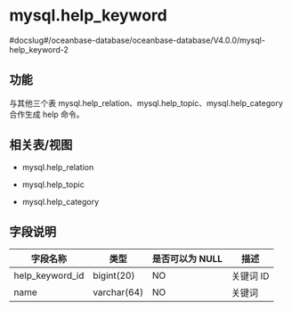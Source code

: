 mysql.help_keyword 
=======================================
#docslug#/oceanbase-database/oceanbase-database/V4.0.0/mysql-help_keyword-2


**功能** 
---------------------------

与其他三个表 mysql.help_relation、mysql.help_topic、mysql.help_category 合作生成 help 命令。

**相关表/视图** 
-------------------------------

* mysql.help_relation

  

* mysql.help_topic

  

* mysql.help_category

  




**字段说明** 
-----------------------------



|    **字段名称**     |   **类型**    | **是否可以为 NULL** | **描述** |
|-----------------|-------------|----------------|--------|
| help_keyword_id | bigint(20)  | NO             | 关键词 ID |
| name            | varchar(64) | NO             | 关键词    |


